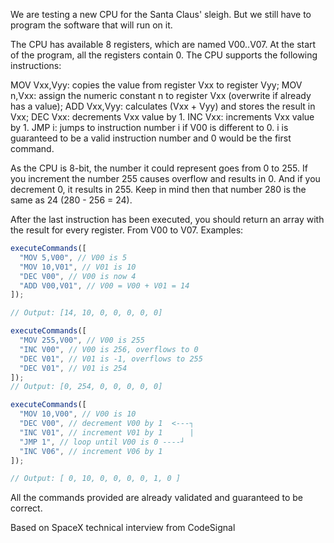 We are testing a new CPU for the Santa Claus' sleigh. But we still have to program the software that will run on it.

The CPU has available 8 registers, which are named V00..V07. At the start of the program, all the registers contain 0. The CPU supports the following instructions:

MOV Vxx,Vyy: copies the value from register Vxx to register Vyy; MOV n,Vxx: assign the numeric constant n to register Vxx (overwrite if already has a value); ADD Vxx,Vyy: calculates (Vxx + Vyy) and stores the result in Vxx; DEC Vxx: decrements Vxx value by 1. INC Vxx: increments Vxx value by 1. JMP i: jumps to instruction number i if V00 is different to 0. i is guaranteed to be a valid instruction number and 0 would be the first command.

As the CPU is 8-bit, the number it could represent goes from 0 to 255. If you increment the number 255 causes overflow and results in 0. And if you decrement 0, it results in 255. Keep in mind then that number 280 is the same as 24 (280 - 256 = 24).

After the last instruction has been executed, you should return an array with the result for every register. From V00 to V07. Examples:

```js
executeCommands([
  "MOV 5,V00", // V00 is 5
  "MOV 10,V01", // V01 is 10
  "DEC V00", // V00 is now 4
  "ADD V00,V01", // V00 = V00 + V01 = 14
]);

// Output: [14, 10, 0, 0, 0, 0, 0]

executeCommands([
  "MOV 255,V00", // V00 is 255
  "INC V00", // V00 is 256, overflows to 0
  "DEC V01", // V01 is -1, overflows to 255
  "DEC V01", // V01 is 254
]);
// Output: [0, 254, 0, 0, 0, 0, 0]

executeCommands([
  "MOV 10,V00", // V00 is 10
  "DEC V00", // decrement V00 by 1  <---┐
  "INC V01", // increment V01 by 1      |
  "JMP 1", // loop until V00 is 0 ----┘
  "INC V06", // increment V06 by 1
]);

// Output: [ 0, 10, 0, 0, 0, 0, 1, 0 ]
```

All the commands provided are already validated and guaranteed to be correct.

Based on SpaceX technical interview from CodeSignal
